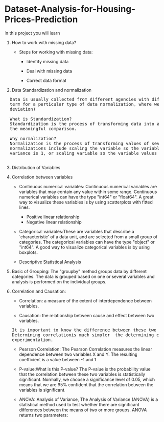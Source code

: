 # Dataset-Analysis-for-Housing-Prices-Prediction

In this project you will learn
  
1.  How to work with missing data?

      *   Steps for working with missing data:

             * Identify missing data

             * Deal with missing data

             * Correct data format

2.  Data Standardization and normalization

  <pre>
  Data is usually collected from different agencies with different formats.(Data Standardization is also a 
  term for a particular type of data normalization, where we subtract the mean and divide by the standard 
  deviation)

  What is Standardization?
  Standardization is the process of transforming data into a common format which allows the researcher to make
  the meaningful comparison. 

  Why normalization?
  Normalization is the process of transforming values of several variables into a similar range.Typical 
  normalizations include scaling the variable so the variable average is 0, scaling the variable so the variable 
  variance is 1, or scaling variable so the variable values range from 0 to 1.
  </pre>

3.  Distribution of Variables

4.  Correlation between variables
    *  Continuous numerical variables: Continuous numerical variables are variables that may contain any value 
        within some range. Continuous numerical variables can have the type "int64" or "float64". A great way to 
        visualize these variables is by using scatterplots with fitted lines. 

        * Positive linear relationship
        * Negative linear relationship
    * Categorical variables:These are variables that describe a 'characteristic' of a data unit, and are selected from
      a small group of categories. The categorical variables can have the type "object" or "int64". A good way to visualize
      categorical variables is by using boxplots.
      
    * Descriptive Statistical Analysis
    
5.  Basic of Grouping: The "groupby" method groups data by different categories. The data is grouped based on one or several
     variables and analysis is performed on the individual groups.

6.  Correlation and Causation:

    * Correlation: a measure of the extent of interdependence between variables.

    * Causation: the relationship between cause and effect between two variables.
    <pre>
    It is important to know the difference between these two and that correlation does not imply causation.
    Determining correlationis much simpler  the determining causation as causation may require independent 
    experimentation.
    </pre>
    * Pearson Correlation: The Pearson Correlation measures the linear dependence between two variables X and Y. The resulting                                    coefficient is a value between -1 and 1
    * P-value:What is this P-value? The P-value is the probability value that the correlation between these two variables is statistically significant. Normally, we choose a significance level of 0.05, which means that we are 95% confident that the correlation between the variables is significant.
    
    * ANOVA: Analysis of Variance, The Analysis of Variance (ANOVA) is a statistical method used to test whether there are significant differences between the means of two or more groups. ANOVA returns two parameters:

